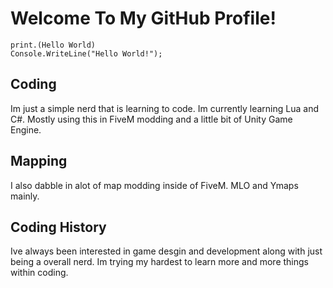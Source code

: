 # Welcome To My GitHub Profile!

```
print.(Hello World) 
Console.WriteLine("Hello World!");
```

## Coding
Im just a simple nerd that is learning to code. Im currently learning Lua and C#. Mostly using this in FiveM modding and a little bit of Unity Game Engine.

## Mapping
I also dabble in alot of map modding inside of FiveM. MLO and Ymaps mainly.

## Coding History
Ive always been interested in game desgin and development along with just being a overall nerd. Im trying my hardest to learn more and more things within coding.
